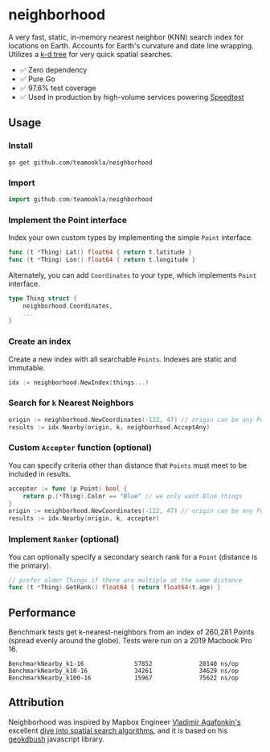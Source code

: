 # neighborhood
A very fast, static, in-memory nearest neighbor (KNN) search index for locations on Earth.
Accounts for Earth's curvature and date line wrapping. Utilizes a [k-d tree](https://en.wikipedia.org/wiki/K-d_tree)
for very quick spatial searches.

* :white_check_mark: Zero dependency
* :white_check_mark: Pure Go
* :white_check_mark: 97.6% test coverage
* :white_check_mark: Used in production by high-volume services powering [Speedtest](https://speedtest.net)

## Usage
### Install
```
go get github.com/teamookla/neighborhood
```

### Import
```go
import github.com/teamookla/neighborhood
```

### Implement the Point interface
Index your own custom types by implementing the simple `Point` interface.
```go
func (t *Thing) Lat() float64 { return t.latitude }
func (t *Thing) Lon() float64 { return t.longitude }
```
Alternately, you can add `Coordinates` to your type, which implements `Point` interface.
```go
type Thing struct {
	neighborhood.Coordinates,
	...
}
```

### Create an index
Create a new index with all searchable `Points`. Indexes are static and immutable.
```go
idx := neighborhood.NewIndex(things...)
```

### Search for `k` Nearest Neighbors
```go
origin := neighborhood.NewCoordinates(-122, 47) // origin can be any Point
results := idx.Nearby(origin, k, neighborhood.AcceptAny)
```

### Custom `Accepter` function (optional)
You can specify criteria other than distance that `Points` must meet to be included in results. 
```go
accepter := func (p Point) bool {
	return p.(*Thing).Color == "Blue" // we only want Blue things
}
origin := neighborhood.NewCoordinates(-122, 47) // origin can be any Point
results := idx.Nearby(origin, k, accepter)
```

### Implement `Ranker` (optional)
You can optionally specify a secondary search rank for a `Point` (distance is the primary).
```go
// prefer older Things if there are multiple at the same distance
func (t *Thing) GetRank() float64 { return float64(t.age) }
```

## Performance
Benchmark tests get k-nearest-neighbors from an index of 260,281 Points (spread evenly around the globe).
Tests were run on a 2019 Macbook Pro 16.
```
BenchmarkNearby_k1-16              57852             20140 ns/op
BenchmarkNearby_k10-16             34261             34629 ns/op
BenchmarkNearby_k100-16            15967             75622 ns/op
```

## Attribution
Neighborhood was inspired by Mapbox Engineer [Vladimir Agafonkin's](https://github.com/mourner) excellent 
[dive into spatial search algorithms](https://blog.mapbox.com/a-dive-into-spatial-search-algorithms-ebd0c5e39d2a), 
and  it is based on his [geokdbush](https://github.com/mourner/geokdbush) javascript library.
